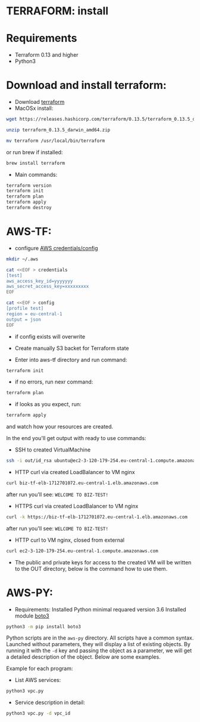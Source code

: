 # TERRAFORM: install

# Requirements
- Terraform 0.13 and higher
- Python3

# Download and install terraform:
- Download [terraform](https://www.terraform.io/downloads.html)
- MacOSx install:
```bash
wget https://releases.hashicorp.com/terraform/0.13.5/terraform_0.13.5_darwin_amd64.zip

unzip terraform_0.13.5_darwin_amd64.zip

mv terraform /usr/local/bin/terraform
```
or run brew if installed:
```bash
brew install terraform
```

- Main commands:
```bash
terraform version
terraform init
terraform plan
terraform apply
terraform destroy 
```

# AWS-TF:
- configure [AWS credentials/config](https://docs.aws.amazon.com/cli/latest/userguide/cli-configure-files.html)
```bash
mkdir ~/.aws

cat <<EOF > credentials
[test]
aws_access_key_id=yyyyyyy
aws_secret_access_key=xxxxxxxxx
EOF

cat <<EOF > config
[profile test]
region = eu-central-1
output = json
EOF
```
- if config exists will overwrite

- Create manually S3 backet for Terraform state
- Enter into aws-tf directory and run command:
```bash
terraform init
```
- if no errors, run nexr command:
```bash
terraform plan
```
- if looks as you expect, run:
```bash
terraform apply
```
and watch how your resources are created.

In the end you'll get output with ready to use commands:
- SSH to created VirtualMachine
```bash
ssh -i out/id_rsa ubuntu@ec2-3-120-179-254.eu-central-1.compute.amazonaws.com
```
- HTTP curl via created LoadBalancer to VM nginx
```bash
curl biz-tf-elb-1712701072.eu-central-1.elb.amazonaws.com
```
after run you'll see: `WELCOME TO BIZ-TEST!` 
- HTTPS curl via created LoadBalancer to VM nginx
```bash
curl -k https://biz-tf-elb-1712701072.eu-central-1.elb.amazonaws.com
```
after run you'll see: `WELCOME TO BIZ-TEST!`
- HTTP curl to VM nginx, closed from external
```bash
curl ec2-3-120-179-254.eu-central-1.compute.amazonaws.com
```

- The public and private keys for access to the created VM will be written to the OUT directory,
below is the command how to use them.


# AWS-PY:
- Requirements:
Installed Python minimal requared version 3.6
Installed module [boto3](https://boto3.amazonaws.com/v1/documentation/api/latest/guide/quickstart.html#installation)

```bash
python3 -m pip install boto3 
```
Python scripts are in the `aws-py` directory. All scripts have a common syntax. 
Launched without parameters, they will display a list of existing objects. 
By running it with the `-d` key and passing the object as a parameter, we will get a detailed description of the object.
Below are some examples.

Example for each program:
- List AWS services:
```bash
python3 vpc.py
```
- Service description in detail:
```bash
python3 vpc.py -d vpc_id
```
